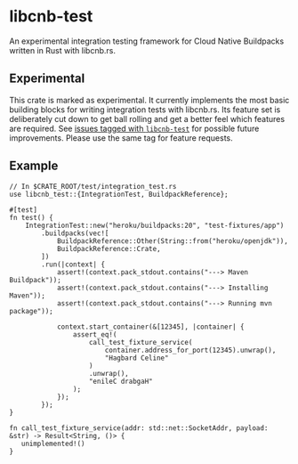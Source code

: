 # libcnb-test

An experimental integration testing framework for Cloud Native Buildpacks written in Rust with libcnb.rs.

## Experimental

This crate is marked as experimental. It currently implements the most basic building blocks for writing
integration tests with libcnb.rs. Its feature set is deliberately cut down to get ball rolling and get a better feel
which features are required. See [issues tagged with `libcnb-test`][libcnb-test-label] for possible future improvements.
Please use the same tag for feature requests.

[libcnb-test-label]: https://github.com/Malax/libcnb.rs/labels/libcnb-test

## Example

```rust,no_run
// In $CRATE_ROOT/test/integration_test.rs
use libcnb_test::{IntegrationTest, BuildpackReference};

#[test]
fn test() {
    IntegrationTest::new("heroku/buildpacks:20", "test-fixtures/app")
        .buildpacks(vec![
            BuildpackReference::Other(String::from("heroku/openjdk")),
            BuildpackReference::Crate,
        ])
        .run(|context| {
            assert!(context.pack_stdout.contains("---> Maven Buildpack"));
            assert!(context.pack_stdout.contains("---> Installing Maven"));
            assert!(context.pack_stdout.contains("---> Running mvn package"));

            context.start_container(&[12345], |container| {
                assert_eq!(
                    call_test_fixture_service(
                        container.address_for_port(12345).unwrap(),
                        "Hagbard Celine"
                    )
                    .unwrap(),
                    "enileC drabgaH"
                );
            });
        });
}

fn call_test_fixture_service(addr: std::net::SocketAddr, payload: &str) -> Result<String, ()> {
   unimplemented!()
}
```
